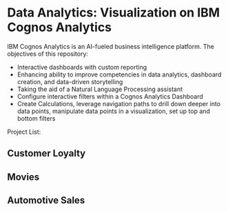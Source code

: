 # Data Analytics: Visualization on IBM Cognos Analytics
IBM Cognos Analytics is an AI-fueled business intelligence platform. The objectives of this repository:
- Interactive dashboards with custom reporting
- Enhancing ability to improve competencies in data analytics, dashboard creation, and data-driven storytelling
- Taking the aid of a Natural Language Processing assistant
- Configure interactive filters within a Cognos Analytics Dashboard
- Create Calculations, leverage navigation paths to drill down deeper into data points, manipulate data points in a visualization, set up top and bottom filters

Project List:
## Customer Loyalty
## Movies
## Automotive Sales
